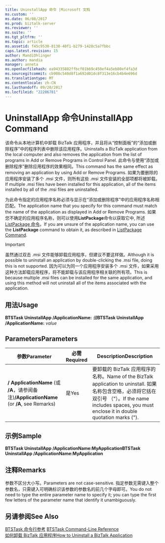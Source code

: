 ```yaml
---
title: UninstallApp 命令 |Microsoft 文档
ms.custom: ''
ms.date: 06/08/2017
ms.prod: biztalk-server
ms.reviewer: ''
ms.suite: ''
ms.tgt_pltfrm: ''
ms.topic: article
ms.assetid: f45c9530-8138-40f1-b279-1428c5a7fbbc
caps.latest.revision: 15
author: MandiOhlinger
ms.author: mandia
manager: anneta
ms.openlocfilehash: ea94335882ffbcf01b69c450ef4a5eb80ef4fa3d
ms.sourcegitcommit: cb908c540d8f1a692d01dc8f313e16cb4b4e696d
ms.translationtype: MT
ms.contentlocale: zh-CN
ms.lasthandoff: 09/20/2017
ms.locfileid: "22286781"
---
```

# <a name="uninstallapp-command"></a><span data-ttu-id="3f61d-102">UninstallApp 命令</span><span class="sxs-lookup"><span data-stu-id="3f61d-102">UninstallApp Command</span></span>
<span data-ttu-id="3f61d-103">该命令从本地计算机中卸载 BizTalk 应用程序，并且将从“控制面板”的“添加或删除程序”中的程序列表中删除该应用程序。</span><span class="sxs-lookup"><span data-stu-id="3f61d-103">Uninstalls a BizTalk application from the local computer and also removes the application from the list of programs in Add or Remove Programs in Control Panel.</span></span> <span data-ttu-id="3f61d-104">此命令与使用“添加或删除程序”删除应用程序的效果相同。</span><span class="sxs-lookup"><span data-stu-id="3f61d-104">This command has the same effect as removing an application by using Add or Remove Programs.</span></span> <span data-ttu-id="3f61d-105">如果为要删除的应用程序安装了多个 .msi 文件，则所有这些 .msi 文件安装的全部项都将被卸载。</span><span class="sxs-lookup"><span data-stu-id="3f61d-105">If multiple .msi files have been installed for this application, all of the items installed by all of the .msi files are uninstalled.</span></span>  
  
 <span data-ttu-id="3f61d-106">为此命令指定的应用程序名称必须与显示在“添加或删除程序”中的应用程序名称相匹配。</span><span class="sxs-lookup"><span data-stu-id="3f61d-106">The application name that you specify for this command must match the name of the application as displayed in Add or Remove Programs.</span></span> <span data-ttu-id="3f61d-107">如果您不确定的应用程序名称，则可以使用**ListPackage**命令以获取它中, 所述[ListPackage 命令](../core/listpackage-command.md)。</span><span class="sxs-lookup"><span data-stu-id="3f61d-107">If you are unsure of the application name, you can use the **ListPackage** command to obtain it, as described in [ListPackage Command](../core/listpackage-command.md).</span></span>  
  
> [!IMPORTANT]
>  <span data-ttu-id="3f61d-108">虽然通过双击 .msi 文件能够卸载应用程序，但建议不要这样做。</span><span class="sxs-lookup"><span data-stu-id="3f61d-108">Although it is possible to uninstall an application by double-clicking the .msi file, doing this is not supported.</span></span> <span data-ttu-id="3f61d-109">因为可以为同一个应用程序安装多个 .msi 文件，如果采用这种方法卸载应用程序，将不能卸载与该应用程序相关联的所有项。</span><span class="sxs-lookup"><span data-stu-id="3f61d-109">This is because multiple .msi files can be installed for the same application, and using this method will not uninstall all of the items associated with the application.</span></span>  
  
## <a name="usage"></a><span data-ttu-id="3f61d-110">用法</span><span class="sxs-lookup"><span data-stu-id="3f61d-110">Usage</span></span>  
 <span data-ttu-id="3f61d-111">**BTSTask UninstallApp /ApplicationName:** *值*</span><span class="sxs-lookup"><span data-stu-id="3f61d-111">**BTSTask UninstallApp /ApplicationName:** *value*</span></span>  
  
## <a name="parameters"></a><span data-ttu-id="3f61d-112">Parameters</span><span class="sxs-lookup"><span data-stu-id="3f61d-112">Parameters</span></span>  
  
|<span data-ttu-id="3f61d-113">参数</span><span class="sxs-lookup"><span data-stu-id="3f61d-113">Parameter</span></span>|<span data-ttu-id="3f61d-114">必需</span><span class="sxs-lookup"><span data-stu-id="3f61d-114">Required</span></span>|<span data-ttu-id="3f61d-115">Description</span><span class="sxs-lookup"><span data-stu-id="3f61d-115">Description</span></span>|  
|---------------|--------------|-----------------|  
|<span data-ttu-id="3f61d-116">**/ ApplicationName** (或 **/A**，请参阅备注)</span><span class="sxs-lookup"><span data-stu-id="3f61d-116">**/ApplicationName** (or **/A**, see Remarks)</span></span>|<span data-ttu-id="3f61d-117">是</span><span class="sxs-lookup"><span data-stu-id="3f61d-117">Yes</span></span>|<span data-ttu-id="3f61d-118">要卸载的 BizTalk 应用程序的名称。</span><span class="sxs-lookup"><span data-stu-id="3f61d-118">Name of the BizTalk application to uninstall.</span></span> <span data-ttu-id="3f61d-119">如果名称包含空格，必须将它括在双引号 （"）。</span><span class="sxs-lookup"><span data-stu-id="3f61d-119">If the name includes spaces, you must enclose it in double quotation marks (").</span></span>|  
  
## <a name="sample"></a><span data-ttu-id="3f61d-120">示例</span><span class="sxs-lookup"><span data-stu-id="3f61d-120">Sample</span></span>  
 <span data-ttu-id="3f61d-121">**BTSTask UninstallApp /ApplicationName:MyApplication**</span><span class="sxs-lookup"><span data-stu-id="3f61d-121">**BTSTask UninstallApp /ApplicationName:MyApplication**</span></span>  
  
## <a name="remarks"></a><span data-ttu-id="3f61d-122">注释</span><span class="sxs-lookup"><span data-stu-id="3f61d-122">Remarks</span></span>  
 <span data-ttu-id="3f61d-123">参数不区分大小写。</span><span class="sxs-lookup"><span data-stu-id="3f61d-123">Parameters are not case-sensitive.</span></span> <span data-ttu-id="3f61d-124">指定参数无需键入整个参数名，只需键入可明确标识该参数的参数名的前几个字母即可。</span><span class="sxs-lookup"><span data-stu-id="3f61d-124">You do not need to type the entire parameter name to specify it; you can type the first few letters of the parameter name that identify it unambiguously.</span></span>  
  
## <a name="see-also"></a><span data-ttu-id="3f61d-125">另请参阅</span><span class="sxs-lookup"><span data-stu-id="3f61d-125">See Also</span></span>  
 <span data-ttu-id="3f61d-126">[BTSTask 命令行参考](../core/btstask-command-line-reference.md) </span><span class="sxs-lookup"><span data-stu-id="3f61d-126">[BTSTask Command-Line Reference](../core/btstask-command-line-reference.md) </span></span>  
 [<span data-ttu-id="3f61d-127">如何卸载 BizTalk 应用程序</span><span class="sxs-lookup"><span data-stu-id="3f61d-127">How to Uninstall a BizTalk Application</span></span>](../core/how-to-uninstall-a-biztalk-application.md)